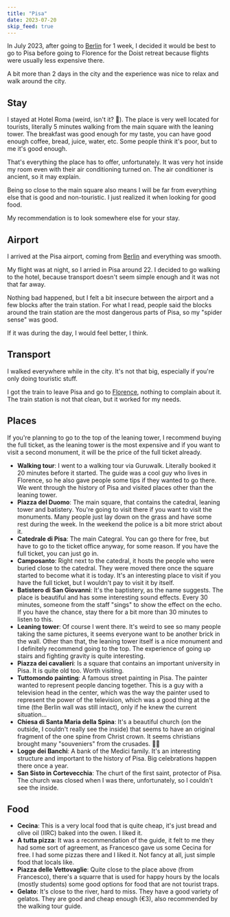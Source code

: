```yaml
---
title: "Pisa"
date: 2023-07-20
skip_feed: true
---
```


In July 2023, after going to [Berlin](berlin) for 1 week, I decided it would
be best to go to Pisa before going to Florence for the Doist retreat because
flights were usually less expensive there.

A bit more than 2 days in the city and the experience was nice to relax and
walk around the city.

## Stay

I stayed at Hotel Roma (weird, isn't it? 🤣). The place is very well located
for tourists, literally 5 minutes walking from the main square with the leaning
tower. The breakfast was good enough for my taste, you can have good enough
coffee, bread, juice, water, etc. Some people think it's poor, but to me it's
good enough.

That's everything the place has to offer, unfortunately. It was very hot inside
my room even with their air conditioning turned on. The air conditioner is
ancient, so it may explain.

Being so close to the main square also means I will be far from everything else
that is good and non-touristic. I just realized it when looking for good food.

My recommendation is to look somewhere else for your stay.

## Airport

I arrived at the Pisa airport, coming from [Berlin](/places/berlin) and
everything was smooth.

My flight was at night, so I arried in Pisa around 22. I decided to go walking
to the hotel, because transport doesn't seem simple enough and it was not that
far away.

Nothing bad happened, but I felt a bit insecure between the airport and a few
blocks after the train station. For what I read, people said the blocks around
the train station are the most dangerous parts of Pisa, so my "spider sense"
was good.

If it was during the day, I would feel better, I think.

## Transport

I walked everywhere while in the city. It's not that big, especially if you're
only doing touristic stuff.

I got the train to leave Pisa and go to [Florence](/places/florence), nothing
to complain about it. The train station is not that clean, but it worked for my
needs.

## Places

If you're planning to go to the top of the leaning tower, I recommend buying
the full ticket, as the leaning tower is the most expensive and if you want to
visit a second monument, it will be the price of the full ticket already.

- **Walking tour**: I went to a walking tour via Guruwalk. Literally booked it
  20 minutes before it started. The guide was a cool guy who lives in Florence,
  so he also gave people some tips if they wanted to go there. We went through
  the history of Pisa and visited places other than the leaning tower.
- **Piazza del Duomo**: The main square, that contains the catedral, leaning
  tower and batistery. You're going to visit there if you want to visit the
  monuments. Many people just lay down on the grass and have some rest during
  the week. In the weekend the police is a bit more strict about it.
- **Catedrale di Pisa**: The main Categral. You can go there for free, but have
  to go to the ticket office anyway, for some reason. If you have the full
  ticket, you can just go in.
- **Camposanto**: Right next to the catedral, it hosts the people who were
  buried close to the catedral. They were moved there once the square started
  to become what it is today. It's an interesting place to visit if you have
  the full ticket, but I wouldn't pay to visit it by itself.
- **Batistero di San Giovanni**: It's the baptistery, as the name suggests. The
  place is beautiful and has some interesting sound effects. Every 30 minutes,
  someone from the staff "sings" to show the effect on the echo. If you have
  the chance, stay there for a bit more than 30 minutes to listen to this.
- **Leaning tower**: Of course I went there. It's weird to see so many people
  taking the same pictures, it seems everyone want to be another brick in the
  wall. Other than that, the leaning tower itself is a nice monument and I
  definitely recommend going to the top. The experience of going up stairs and
  fighting gravity is quite interesting.
- **Piazza dei cavalieri**: Is a square that contains an important university
  in Pisa. It is quite old too. Worth visiting.
- **Tuttomondo painting**: A famous street painting in Pisa. The painter wanted
  to represent people dancing together. This is a guy with a television head in
  the center, which was the way the painter used to represent the power of the
  television, which was a good thing at the time (the Berlin wall was still
  intact), only if he knew the current situation...
- **Chiesa di Santa Maria della Spina**: It's a beautiful church (on the
  outside, I couldn't really see the inside) that seems to have an original
  fragment of the one spine from Christ crown. It seems christians brought many
  "souveniers" from the crusades. 🤷‍♂️
- **Logge dei Banchi**: A bank of the Medici family. It's an interesting
  structure and important to the history of Pisa. Big celebrations happen there
  once a year.
- **San Sisto in Cortevecchia**: The churt of the first saint, protector of
  Pisa. The church was closed when I was there, unfortunately, so I couldn't
  see the inside.

## Food

- **Cecina**: This is a very local food that is quite cheap, it's just bread
  and olive oil (IIRC) baked into the owen. I liked it.
- **A tutta pizza**: It was a recommendation of the guide, it felt to me they
  had some sort of agreement, as Francesco gave us some Cecina for free. I had
  some pizzas there and I liked it. Not fancy at all, just simple food that
  locals like.
- **Piazza delle Vettovaglie**: Quite close to the place above (from Francesco), there's a
  squarre that is used for happy hours by the locals (mostly students) some
  good options for food that are not tourist traps.
- **Gelato**: It's close to the river, hard to miss. They have a good variety
  of gelatos. They are good and cheap enough (€3), also recommended by the
  walking tour guide.
